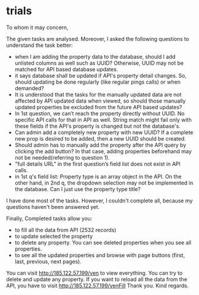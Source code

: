 # trials
To whom it may concern,

The given tasks are analysed. Moreover, I asked the following questions to understand the task better:

* when I am adding the property data to the database, should I add unlisted columns as well such as UUID? Otherwise, UUID may not be matched for API based database updates.
* it says database shall be updated if API's property detail changes. So, should updating be done regularly (like regular pings calls) or when demanded?
* It is understood that the tasks for the manually updated data are not affected by API updated data when viewed, so should those manually updated properties be excluded from the future API based updates?
* In 1st question, we can’t reach the property directly without UUID. No specific API calls for that in API as well. String match might fail only with these fields if the API's property is changed but not the database's.
* Can admin add a completely new property with new UUID? If a complete new prop is desired to be added, then a new UUID should be created.
* Should admin has to manually add the property after the API query by clicking the add button? In that case, adding properties beforehand may not be needed(referring to question 1).
* "full details URL" in the first question’s field list does not exist in API calls.
* in 1st q's field list: Property type is an array object in the API. On the other hand, in 2nd q, the dropdown selection may not be implemented in the database. Can I just use the property type title?

I have done most of the tasks. However, I couldn't complete all, because my questions haven't been answered yet.

Finally,
Completed tasks allow you:
* to fill all the data from API (2532 records)
* to update selected the property
* to delete any property. You can see deleted properties when you see all properties.
* to see all the updated properties and browse with page buttons (first, last, previous, next pages).

You can visit http://185.122.57.199/yen to view everything. You can try to delete and update any property.
If you want to reload all the data from the API, you have to visit http://185.122.57.199/yenFill
Thank you.
Kind regards.
